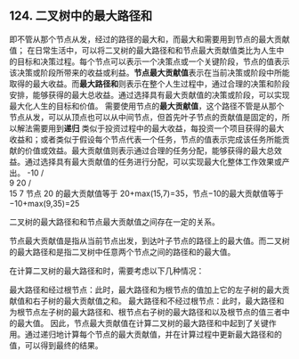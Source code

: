 ## 124. 二叉树中的最大路径和
即不管从那个节点从发，经过的路径的最大和，而最大和需要用到节点的最大贡献值；
在日常生活中，可以将二叉树的最大路径和和节点最大贡献值类比为人生中的目标和决策过程。每个节点可以表示一个决策点或一个关键阶段，节点的值表示该决策或阶段所带来的收益或利益。**节点最大贡献值**表示在当前决策或阶段中所能取得的最大收益。而**最大路径和**则表示在整个人生过程中，通过合理的决策和阶段安排，能够获得的最大总收益。通过选择具有最大贡献值的决策或阶段，可以实现最大化人生的目标和价值。
需要使用节点的**最大贡献值**，这个路径不管是从那个节点从发，可以从顶点也可以从中间节点，但首先叶子节点的贡献值是固定的，所以解法需要用到**递归**
类似于投资过程中的最大收益，每投资一个项目获得的最大收益和；或者类似于假设每个节点代表一个任务，节点的值表示完成该任务所能贡献的价值或效益。最大贡献值则表示通过合理的任务分配，能够获得的最大总效益。通过选择具有最大贡献值的任务进行分配，可以实现最大化整体工作效果或产出。
-10
/ \
9  20
/  \
15   7
节点 20 的最大贡献值等于 20+max(15,7)=35，节点−10的最大贡献值等于 −10+max(9,35)=25

二叉树的最大路径和和节点最大贡献值之间存在一定的关系。

节点最大贡献值是指从当前节点出发，到达叶子节点的路径上的最大值。而二叉树的最大路径和是指二叉树中任意两个节点之间的路径和的最大值。

在计算二叉树的最大路径和时，需要考虑以下几种情况：

最大路径和经过根节点：此时，最大路径和为根节点的值加上它的左子树的最大贡献值和右子树的最大贡献值之和。
最大路径和不经过根节点：此时，最大路径和为根节点左子树的最大路径和、根节点右子树的最大路径和以及根节点的值三者中的最大值。
因此，节点最大贡献值在计算二叉树的最大路径和中起到了关键作用。通过递归地计算每个节点的最大贡献值，并在计算过程中更新最大路径和的值，可以得到最终的结果。

